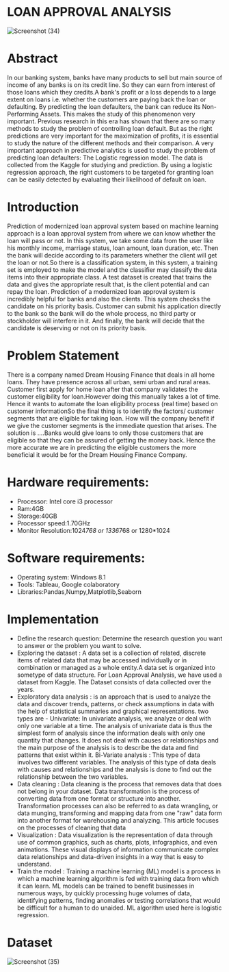 # LOAN APPROVAL ANALYSIS
![Screenshot (34)](https://github.com/shamitha29/loan_approval_analysis/assets/76781942/bcfacd0e-fb68-4464-b338-d75530f2182f)
# Abstract
In our banking system, banks have many products to sell but main source of income of any banks is on its credit line. So they can earn from interest of those loans which they credits.A bank's profit or a loss depends to a large extent on loans i.e. whether the customers are paying back the loan or defaulting. By predicting the loan defaulters, the bank can reduce its Non- Performing Assets. This makes the study of this phenomenon very important. Previous research in this era has shown that there are so many methods to study the problem of controlling loan default. But as the right predictions are very important for the maximization of profits, it is essential to study the nature of the different methods and their comparison. A very important approach in predictive analytics is used to study the problem of predicting loan defaulters: The Logistic regression model. The data is collected from the Kaggle for studying and prediction. By using a logistic regression approach, the right customers to be targeted for granting loan can be easily detected by evaluating their likelihood of default on loan. 

# Introduction
Prediction of modernized loan approval system based on machine learning approach is a loan approval system from where we can know whether the loan will pass or not. In this system, we take some data from the user like his monthly income, marriage status, loan amount, loan duration, etc. Then the bank will decide according to its parameters whether the client will get the loan or not.So there is a classification system, in this system, a training set is employed to make the model and the classifier may classify the data items into their appropriate class. A test dataset is created that trains the data and gives the appropriate result that, is the client potential and can repay the loan. Prediction of a modernized loan approval system is incredibly helpful for banks and also the clients. This system checks the candidate on his priority basis. Customer can submit his application directly to the bank so the bank will do the whole process, no third party or stockholder will interfere in it. And finally, the bank will decide that the candidate is deserving or not on its priority basis.

# Problem Statement
There is a company named Dream Housing Finance that deals in all home loans. They have presence across all urban, semi urban and rural areas. Customer first apply for home loan after that company validates the customer eligibility for loan.However doing this manually takes a lot of time. Hence it wants to automate the loan eligibility process (real time) based on customer informationSo the final thing is to identify the factors/ customer segments that are eligible for taking loan. How will the company benefit if we give the customer segments is the immediate question that arises. The solution is ….Banks would give loans to only those customers that are eligible so that they can be assured of getting the money back. Hence the more accurate we are in predicting the eligible customers the more beneficial it would be for the Dream Housing Finance Company.

# Hardware requirements:
- Processor: Intel core i3 processor
- Ram:4GB
- Storage:40GB
- Processor speed:1.70GHz
- Monitor Resolution:1024*768 or 1336*768 or 1280*1024
# Software requirements:
- Operating system: Windows 8.1
- Tools: Tableau, Google colaboratory
- Libraries:Pandas,Numpy,Matplotlib,Seaborn

# Implementation
- Define the research question: Determine the research question you want to answer or the problem you want to solve.
- Exploring the dataset : A data set is a collection of related, discrete items of related data that may be accessed individually or in combination or managed as a whole entity.A data set is organized into sometype of data structure. For Loan Approval Analysis, we have used a dataset from Kaggle. The Dataset consists of data collected over the years.
- Exploratory data analysis :  is an approach that is used to analyze the data and discover trends, patterns, or check assumptions in data with the help of statistical summaries and graphical representations. two types are -
Univariate: In univariate analysis, we analyze or deal with only one variable at a time. The analysis of univariate data is thus the simplest form of analysis since the information deals with only one quantity that changes. It does not deal with causes or relationships and the main purpose of the analysis is to describe the data and find patterns that exist within it.
Bi-Variate analysis : This type of data involves two different variables. The analysis of this type of data deals with causes and relationships and the analysis is done to find out the relationship between the two variables.
- Data cleaning : Data cleaning is the process that removes data that does not belong in your dataset. Data transformation is the process of converting data from one format or structure into another. Transformation processes can also be referred to as data wrangling, or data munging, transforming and mapping data from one "raw" data form into another format for warehousing and analyzing. This article focuses on the processes of cleaning that data
- Visualization : Data visualization is the representation of data through use of common graphics, such as charts, plots, infographics, and even animations. These visual displays of information communicate complex data relationships and data-driven insights in a way that is easy to understand.
- Train the model : Training a machine learning (ML) model is a process in which a machine learning algorithm is fed with training data from which it can learn. ML models can be trained to benefit businesses in numerous ways, by quickly processing huge volumes of data, identifying patterns, finding anomalies or testing correlations that would be difficult for a human to do unaided. ML algorithm used here is logistic regression.
# Dataset 

![Screenshot (35)](https://github.com/shamitha29/loan_approval_analysis/assets/76781942/09f35f0a-2174-4cb8-82c1-8e51f58870d2)
